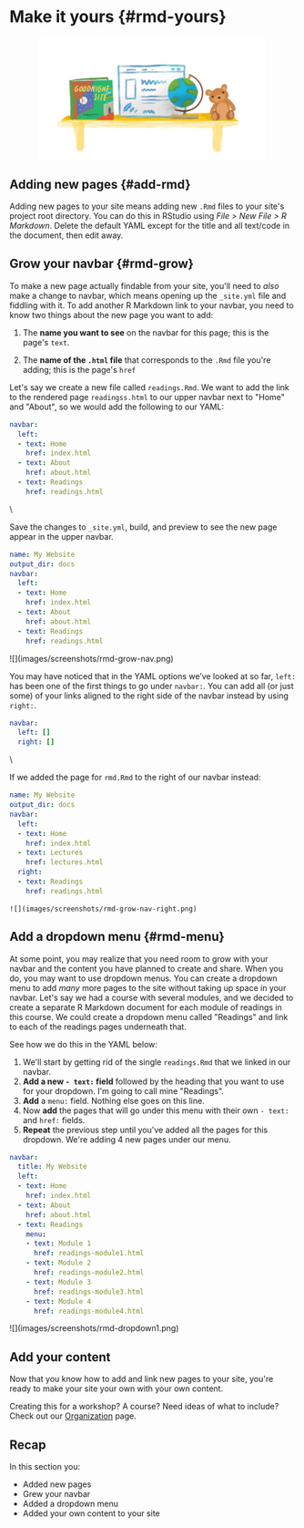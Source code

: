 # Make it yours {#rmd-yours}




<img src="images/illos/yours-rmd.jpg" width="400" style="display: block; margin: auto;" />

## Adding new pages {#add-rmd}

Adding new pages to your site means adding new `.Rmd` files to your site's project root directory. You can do this in RStudio using *File > New File > R Markdown*. Delete the default YAML except for the title and all text/code in the document, then edit away.

## Grow your navbar {#rmd-grow}

To make a new page actually findable from your site, you'll need to *also* make a change to navbar, which means opening up the `_site.yml` file and fiddling with it. To add another R Markdown link to your navbar, you need to know two things about the new page you want to add:

1. The **name you want to see** on the navbar for this page; this is the page's `text`.

1. The **name of the `.html` file** that corresponds to the `.Rmd` file you're adding; this is the page's `href`

Let's say we create a new file called `readings.Rmd`. We want to add the link to the rendered page `readingss.html` to our upper navbar next to "Home" and "About", so we would add the following to our YAML:

```yaml
navbar:
  left:
  - text: Home
    href: index.html
  - text: About
    href: about.html
  - text: Readings
    href: readings.html
```

\

Save the changes to `_site.yml`, build, and preview to see the new page appear in the upper navbar.

<div class = side-by-side>
<div class = side1>

```yaml
name: My Website
output_dir: docs
navbar:
  left:
  - text: Home
    href: index.html
  - text: About
    href: about.html
  - text: Readings
    href: readings.html
```

</div>

<div class= side2>
![](images/screenshots/rmd-grow-nav.png)

</div>
</div>

You may have noticed that in the YAML options we’ve looked at so far, `left:` has been one of the first things to go under `navbar:`. You can add all (or just some) of your links aligned to the right side of the navbar instead by using `right:`. 

```yaml
navbar:
  left: []
  right: []
```

\

If we added the page for `rmd.Rmd` to the right of our navbar instead:
<div class = side-by-side>
<div class = side1>

```yaml
name: My Website
output_dir: docs
navbar:
  left:
  - text: Home
    href: index.html
  - text: Lectures
    href: lectures.html
  right:
  - text: Readings
    href: readings.html
```

</div>

  <div class= side2>

    ![](images/screenshots/rmd-grow-nav-right.png)
  </div>
</div>


## Add a dropdown menu {#rmd-menu}

At some point, you may realize that you need room to grow with your navbar and the content you have planned to create and share. When you do, you may want to use dropdown menus. You can create a dropdown menu to add *many* more pages to the site without taking up space in your navbar. Let's say we had a course with several modules, and we decided to create a separate R Markdown document for each module of readings in this course. We could create a dropdown menu called "Readings" and link to each of the readings pages underneath that. 

See how we do this in the YAML below:

1. We'll start by getting rid of the single `readings.Rmd` that we linked in our navbar. 
1. **Add a new `- text:` field** followed by the heading that you want to use for your dropdown. I'm going to call mine "Readings". 
1. **Add** a `menu:` field. Nothing else goes on this line.
1. Now **add** the pages that will go under this menu with their own `- text:` and `href:` fields. 
1. **Repeat** the previous step until you've added all the pages for this dropdown. We're adding 4 new pages under our menu.


<div class = side-by-side>
<div class = side1>

```yaml
navbar:
  title: My Website
  left:
  - text: Home
    href: index.html
  - text: About
    href: about.html
  - text: Readings
    menu:
    - text: Module 1
      href: readings-module1.html
    - text: Module 2
      href: readings-module2.html
    - text: Module 3
      href: readings-module3.html
    - text: Module 4
      href: readings-module4.html
```


</div>

<div class= side2>
![](images/screenshots/rmd-dropdown1.png)

</div>
</div>

## Add your content
Now that you know how to add and link new pages to your site, you're ready to make your site your own with your own content. 

Creating this for a workshop? A course? Need ideas of what to include? Check out our [Organization]() page.

## Recap

In this section you: 

* Added new pages
* Grew your navbar
* Added a dropdown menu
* Added your own content to your site

